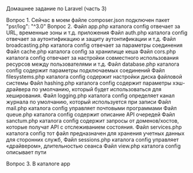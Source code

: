 Домашнее задание по Laravel (часть 3)

Вопрос 1. Сейчас в моем файле composer.json подключен пакет "psr/log": "^3.0"
Вопрос 2. Файл app.php каталога config отвечает за URL, временные зоны и т.д. приложения
Файл auth.php каталога config отвечает за аутонтификацию и защиту аутонтификации и т.д. 
Файл broadcasting.php каталога config отвечает за параметры соединения
Файл cache.php каталога config за хранилище кеша
Файл cors.php каталога config отвечает за настройки совместного использования ресурсов между пользователями и т.д.
Файл database.php каталога config содержит параметры подключаемых соединений
Файл filesystems.php каталога config содержит настройки диска файловой системы
Файл hashing.php каталога config содержит параметры хэш-драйвера по умолчанию, который будет использоваться для хеширования.
Файл logging.php каталога config определяет канал журнала по умолчанию, который используется при записи
Файл mail.php каталога config управляет почтовыми программами
Файл queue.php каталога config содержит описание API очередей
Файл sanctum.php каталога config содержит запросы от доменов/хостов, которые получат API с отслеживанием состояния.
Файл services.php каталога config тот файл предназначен для хранения учетных данных для сторонних служб,
Файл sessions.php каталога config управляет «драйвером», длительностью сеанса
Файл view.php каталога config  описывает пути

Вопрос 3.  В каталоге app 